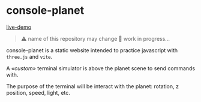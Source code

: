# console-planet

[live-demo](https://console-planet.surge.sh)

> ⚠ name of this repository may change
> 🚧 work in progress...

console-planet is a static website intended to practice javascript
with `three.js` and `vite`.

A *«custom»* terminal simulator is above the planet scene to send
commands with.

The purpose of the terminal will be interact with the planet: rotation, z
position, speed, light, etc.
